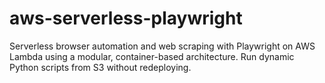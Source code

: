 # aws-serverless-playwright
Serverless browser automation and web scraping with Playwright on AWS Lambda using a modular, container-based architecture. 
Run dynamic Python scripts from S3 without redeploying.
